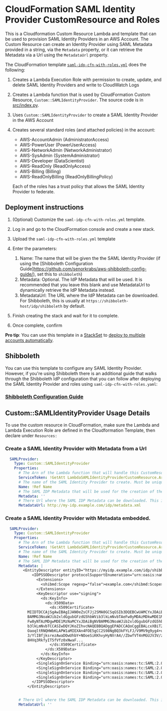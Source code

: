 # CloudFormation SAML Identity Provider CustomResource and Roles
This is a Cloudformation Custom Resource Lambda and template that can be used to provision SAML Identity Providers in an AWS Account. The Custom Resource can create an Identity Provider using SAML Metadata provided in a string, via the `Metadata` property, or it can retrieve the Metadata via a Url using the `MetadataUrl` property.

The CloudFormation template [`saml-idp-cfn-with-roles.yml`](saml-idp-cfn-with-roles.yml) does the following:
1. Creates a Lambda Execution Role with permission to create, update, and delete SAML Identity Providers and write to CloudWatch Logs
2. Creates a Lambda function that is used by CloudFormation Custom Resource, `Custom::SAMLIdentityProvider`. The source code is in [src/index.py](src/index.py). 
3. Uses `Custom::SAMLIdentityProvider` to create a SAML Identity Provider in the AWS Account
4. Creates several standard roles (and attached policies) in the account:
    - AWS-AccountAdmin (AdministratorAccess)
    - AWS-PowerUser (PowerUserAccess)
    - AWS-NetworkAdmin (NetworkAdministrator)
    - AWS-SysAdmin (SystemAdministrator)
    - AWS-Developer (DataScientist)
    - AWS-ReadOnly (ReadOnlyAccess)
    - AWS-Billing (Billing)
    - AWS-ReadOnlyBilling (ReadOnlyBillingPolicy)

    Each of the roles has a trust policy that allows the SAML Identity Provider to federate.


## Deployment instructions

1. (Optional) Customize the `saml-idp-cfn-with-roles.yml` template. 
2. Log in and go to the CloudFormation console and create a new stack.
3. Upload the `saml-idp-cfn-with-roles.yml` template
4. Enter the parameters:
    1. Name: The name that will be given the the SAML Identity Provider (if using the [Shibboleth Configuration Guide]https://github.com/senorkrabs/aws-shibboleth-config-guide/), set this to `shibboleth`)
    2. Metadata: Optional. The IdP Metadata that will be used. It is recommended that you leave this blank and use MetadataUrl to dynamically retrieve the IdP Metadata instead.
    3. MetadataUrl: The URL where the IdP Metadata can be downloaded. For Shibboleth, this is usually at `https://shibboleth-host/idp/shibboleth` by default.

5. Finish creating the stack and wait for it to complete.
6. Once complete, confirm 

**Pro tip**: You can use this template in a [StackSet](https://docs.aws.amazon.com/AWSCloudFormation/latest/UserGuide/what-is-cfnstacksets.html) to [deploy to multiple accounts automatically](https://aws.amazon.com/blogs/aws/new-use-aws-cloudformation-stacksets-for-multiple-accounts-in-an-aws-organization/). 

## Shibboleth
You can use this template to configure any SAML Identity Provider. However, if you're using Shibboleth there is an additional guide that walks through the Shibboleth IdP configuration that you can follow after deploying the SAML Identity Provider and roles using `saml-idp-cfn-with-roles.yaml`:

### [Shibboleth Configuration Guide](https://github.com/senorkrabs/aws-shibboleth-config-guide/)

## Custom::SAMLIdentityProvider Usage Details

To use the custom resource in CloudFormation, make sure the Lambda and Lambda Execution Role are defined in the Cloudformation Template, then declare under `Resources: `

### Create a SAML Identity Provider with Metadata from a Url
```yaml
  SAMLProvider:
    Type: Custom::SAMLIdentityProvider
    Properties:
      # The Arn of the Lambda function that will handle this CustomResource request. This is declared earlier in the template.
      ServiceToken: !GetAtt LambdaSAMLIdentityProviderCustomResource.Arn
      # The name of the SAML Identity Provider to create. Must be unique.
      Name: !Ref Name
      # The SAML IDP Metadata that will be used for the creation of the SAML Identity Provider. Leave this blank if the metadata will be retrieved by Url
      Metadata: ''
      # There Url where the SAML IDP Metadata can be downloaded. This is only applied if the Metadata parameter is empty.
      MetadataUrl: http://my-idp.example.com/idp/metadata.xml
```
### Create a SAML Identity Provider with Metadata embedded.
```yaml
  SAMLProvider:
    Type: Custom::SAMLIdentityProvider
    Properties:
      # The Arn of the Lambda function that will handle this CustomResource request. This is declared earlier in the template.
      ServiceToken: !GetAtt LambdaSAMLIdentityProviderCustomResource.Arn
      # The name of the SAML Identity Provider to create. Must be unique.
      Name: !Ref Name
      # The SAML IDP Metadata that will be used for the creation of the SAML Identity Provider. Leave this blank if the metadata will be retrieved by Url
      Metadata: |
        <EntityDescriptor entityID="https://myidp.example.com/idp/shibboleth" xmlns="urn:oasis:names:tc:SAML:2.0:metadata" xmlns:shibmd="urn:mace:shibboleth:metadata:1.0" xmlns:ds="http://www.w3.org/2000/09/xmldsig#">
            <IDPSSODescriptor protocolSupportEnumeration="urn:oasis:names:tc:SAML:2.0:protocol">
              <Extensions>
                <shibmd:Scope regexp="false">example.com</shibmd:Scope>
              </Extensions>
              <KeyDescriptor use="signing">
                <ds:KeyInfo>
                  <ds:X509Data>
                    <ds:X509Certificate>
          MIIDTDCCAjSgAwIBAgIJAN0eZsCFJj2SMA0GCSqGSIb3DQEBCwUAMCYxJDAiBgNV
          BAMMG3NoaWJib2xldGgubGFzdG5hbWVib3lkLmNvbTAeFw0yMDAzMDkwMDE1MzNa
          Fw0yNTAzMDgwMDE1MzNaMCYxJDAiBgNVBAMMG3NoaWJib2xldGgubGFzdG5hbWVi
          b3lkLmNvbTCCASIwDQYJKoZIhvcNAQEBBQADggEPADCCAQoCggEBALcxXBiT2tf2
          OaoqltRNQHWbKLAPW1aMIEXAn4FOE5gCC2S98NgBQ3kFYLFJ/V9MV9g9yg4+uvch
          3/YlIBfjksrezAwaDOwUhbY+NOoeSiKKhvyHyNVrA4//ZbwfVT4nMGUJV3V/zDE9
          8HVq3RkfyIT5fVfz0xNwaF...
                    </ds:X509Certificate>
                  </ds:X509Data>
                </ds:KeyInfo>
              </KeyDescriptor>
              <SingleSignOnService Binding="urn:oasis:names:tc:SAML:2.0:bindings:HTTP-Redirect" Location="https://myidp.example.com/idp/profile/SAML2/Redirect/SSO"/>
              <SingleSignOnService Binding="urn:oasis:names:tc:SAML:2.0:bindings:HTTP-POST" Location="https://myidp.example.com/idp/profile/SAML2/POST/SSO"/>
              <SingleSignOnService Binding="urn:oasis:names:tc:SAML:2.0:bindings:HTTP-POST-SimpleSign" Location="https://myidp.example.com/idp/profile/SAML2/POST-SimpleSign/SSO"/>
              <SingleSignOnService Binding="urn:oasis:names:tc:SAML:2.0:bindings:SOAP" Location="https://myidp.example.com/idp/profile/SAML2/SOAP/ECP"/>
            </IDPSSODescriptor>
          </EntityDescriptor>


      # There Url where the SAML IDP Metadata can be downloaded. This is only applied if the Metadata parameter is empty.
      MetadataUrl: ''
```